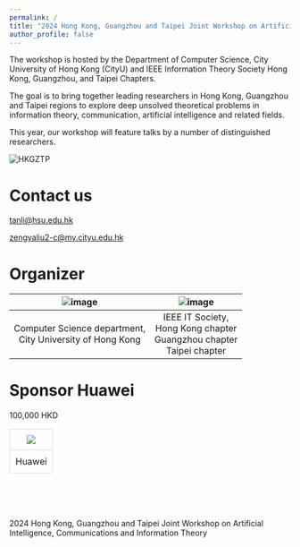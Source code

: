 ```yaml
---
permalink: /
title: "2024 Hong Kong, Guangzhou and Taipei Joint Workshop on Artificial Intelligence, Communications and Information Theory (AICIT2024)"
author_profile: false
---
```



The workshop is hosted by the Department of Computer Science, City University of Hong Kong (CityU) and IEEE Information Theory Society Hong Kong, Guangzhou, and Taipei Chapters. 

The goal is to bring together leading researchers in Hong Kong, Guangzhou and Taipei regions to explore deep unsolved theoretical problems in information theory, communication, artificial intelligence and related fields.

This year, our workshop will feature talks by a number of distinguished researchers.

![HKGZTP](https://github.com/HKGZTP/HKGZTP.github.io/assets/167737479/d215d194-3a83-4045-b44e-2514861bff60)


Contact us
=====

tanli@hsu.edu.hk

zengyaliu2-c@my.cityu.edu.hk

Organizer
=====

|![image](https://github.com/HKGZTP/HKGZTP.github.io/assets/167737479/7139a1c8-4699-4e6a-839b-c03d1a3af410) | ![image](https://github.com/HKGZTP/HKGZTP.github.io/assets/167737479/6d2ee4ec-2412-4e2c-a8ff-6e328fdf5258) |
|------------------------------------------------------------------------------------------------------------|------------------------------------------------------------------------------------------------------------|
| <center>Computer Science department, <br> City University of Hong Kong</center>                            | <center>IEEE IT Society, <br> Hong Kong chapter <br> Guangzhou chapter <br> Taipei chapter</center>         |

Sponsor Huawei
=====

100,000 HKD

<table style="width: 100%; border-collapse: collapse;">  
<tr>  
  <td style="text-align: center; padding: 10px; border: 1px solid #ddd;">  
    <img src="https://github.com/HKGZTP/HKGZTP.github.io/assets/167737479/47efb906-207a-4e18-8ca0-822ade7dcb3d" style="max-width: 100%; height: auto;">  
  </td>  
</tr>  
<tr>  
  <td style="text-align: center; padding: 10px; border: 1px solid #ddd;">  
    <div style="display: inline-block; text-align: center;">  
      <p style="margin: 0;">Huawei</p>  
    </div>  
  </td>  
</tr>  
</table>
 
<br /><br /><br />


2024 Hong Kong, Guangzhou and Taipei Joint Workshop on Artificial Intelligence, Communications and Information Theory




